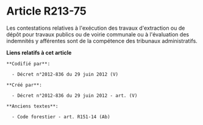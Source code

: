 # Article R213-75

Les contestations relatives à l'exécution des travaux d'extraction ou de dépôt pour travaux publics ou de voirie communale ou
à l'évaluation des indemnités y afférentes sont de la compétence des tribunaux administratifs.

**Liens relatifs à cet article**

	**Codifié par**:

	  - Décret n°2012-836 du 29 juin 2012 (V)

	**Créé par**:

	  - Décret n°2012-836 du 29 juin 2012 - art. (V)

	**Anciens textes**:

	  - Code forestier - art. R151-14 (Ab)
